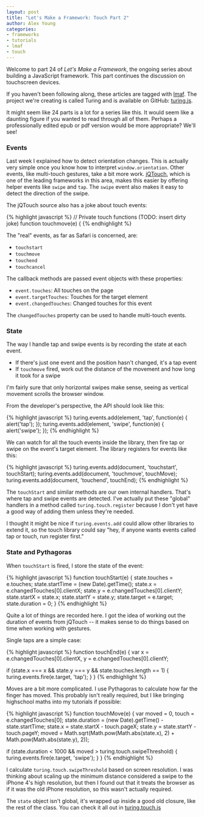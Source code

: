 ```yaml
---
layout: post
title: "Let's Make a Framework: Touch Part 2"
author: Alex Young
categories: 
- frameworks
- tutorials
- lmaf
- touch
---
```


Welcome to part 24 of *Let's Make a Framework*, the ongoing series about building a JavaScript framework. This part continues the discussion on touchscreen devices.

If you haven't been following along, these articles are tagged with [lmaf](http://dailyjs.com/tags.html#lmaf). The project we're creating is called Turing and is available on GitHub: [turing.js](http://github.com/alexyoung/turing.js/).

It might seem like 24 parts is a lot for a series like this. It would seem like a daunting figure if you wanted to read through all of them. Perhaps a professionally edited epub or pdf version would be more appropriate? We'll see!

### Events

Last week I explained how to detect orientation changes. This is actually very simple once you know how to interpret <code>window.orientation</code>. Other events, like multi-touch gestures, take a bit more work. [jQTouch](http://github.com/senchalabs/jQTouch), which is one of the leading frameworks in this area, makes this easier by offering helper events like <code>swipe</code> and <code>tap</code>. The <code>swipe</code> event also makes it easy to detect the direction of the swipe.

The jQTouch source also has a joke about touch events:

{% highlight javascript %}
// Private touch functions (TODO: insert dirty joke)
function touchmove(e) {
{% endhighlight %}

The "real" events, as far as Safari is concerned, are:

-   <code>touchstart</code>
-   <code>touchmove</code>
-   <code>touchend</code>
-   <code>touchcancel</code>

The callback methods are passed event objects with these properties:

-   <code>event.touches</code>: All touches on the page
-   <code>event.targetTouches</code>: Touches for the target element
-   <code>event.changedTouches</code>: Changed touches for this event

The <code>changedTouches</code> property can be used to handle multi-touch events.

### State

The way I handle tap and swipe events is by recording the state at each event.

-   If there's just one event and the position hasn't changed, it's a tap event
-   If <code>touchmove</code> fired, work out the distance of the movement and how long it took for a swipe

I'm fairly sure that only horizontal swipes make sense, seeing as vertical movement scrolls the browser window.

From the developer's perspective, the API should look like this:

{% highlight javascript %}
turing.events.add(element, 'tap', function(e) {
  alert('tap');
});
turing.events.add(element, 'swipe', function(e) {
  alert('swipe');
});
{% endhighlight %}

We can watch for all the touch events inside the library, then fire tap or swipe on the event's target element. The library registers for events like this:

{% highlight javascript %}
turing.events.add(document, 'touchstart', touchStart);
turing.events.add(document, 'touchmove', touchMove);
turing.events.add(document, 'touchend', touchEnd);
{% endhighlight %}

The <code>touchStart</code> and similar methods are our own internal handlers. That's where tap and swipe events are detected. I've actually put these "global" handlers in a method called <code>turing.touch.register</code> because I don't yet have a good way of adding them unless they're needed.

I thought it might be nice if <code>turing.events.add</code> could allow other libraries to extend it, so the touch library could say "hey, if anyone wants events called tap or touch, run register first."

### State and Pythagoras

When <code>touchStart</code> is fired, I store the state of the event:

{% highlight javascript %}
function touchStart(e) {
  state.touches = e.touches;
  state.startTime  = (new Date).getTime();
  state.x = e.changedTouches[0].clientX;
  state.y = e.changedTouches[0].clientY;
  state.startX = state.x;
  state.startY = state.y;
  state.target = e.target;
  state.duration = 0;
}
{% endhighlight %}

Quite a lot of things are recorded here. I got the idea of working out the duration of events from jQTouch -- it makes sense to do things based on time when working with gestures.

Single taps are a simple case:

{% highlight javascript %}
function touchEnd(e) {
  var x = e.changedTouches[0].clientX,
      y = e.changedTouches[0].clientY;

  if (state.x === x && state.y === y && state.touches.length == 1) {
    turing.events.fire(e.target, 'tap');
  }
}
{% endhighlight %}

Moves are a bit more complicated. I use Pythagoras to calculate how far the finger has moved. This probably isn't really required, but I like bringing highschool maths into my tutorials if possible:

{% highlight javascript %}
function touchMove(e) {
  var moved = 0, touch = e.changedTouches[0];
  state.duration = (new Date).getTime() - state.startTime;
  state.x = state.startX - touch.pageX;
  state.y = state.startY - touch.pageY;
  moved = Math.sqrt(Math.pow(Math.abs(state.x), 2) + Math.pow(Math.abs(state.y), 2));

  if (state.duration < 1000 && moved > turing.touch.swipeThreshold) {
    turing.events.fire(e.target, 'swipe');
  }
}
{% endhighlight %}

I calculate <code>turing.touch.swipeThreshold</code> based on screen resolution. I was thinking about scaling up the minimum distance considered a swipe to the iPhone 4's high resolution, but then I found out that it treats the browser as if it was the old iPhone resolution, so this wasn't actually required.

The <code>state</code> object isn't global, it's wrapped up inside a good old closure, like the rest of the class. You can check it all out in [turing.touch.js](http://github.com/alexyoung/turing.js/blob/master/turing.touch.js)

